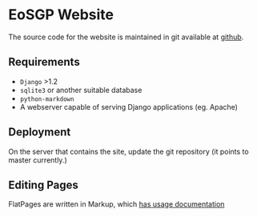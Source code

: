 EoSGP Website
=============

The source code for the website is maintained in git available at [github](https://github.com/sasasas/EoSGP "gitub EoSGP repository site").

Requirements
------------

* `Django` >1.2
* `sqlite3` or another suitable database
* `python-markdown`
* A webserver capable of serving Django applications (eg. Apache)

Deployment
----------

On the server that contains the site, update the git repository (it points to master currently.)

Editing Pages
-------------

FlatPages are written in Markup, which [has usage documentation](http://daringfireball.net/projects/markdown/basics. "Daring Fireball Markdown usage site")
